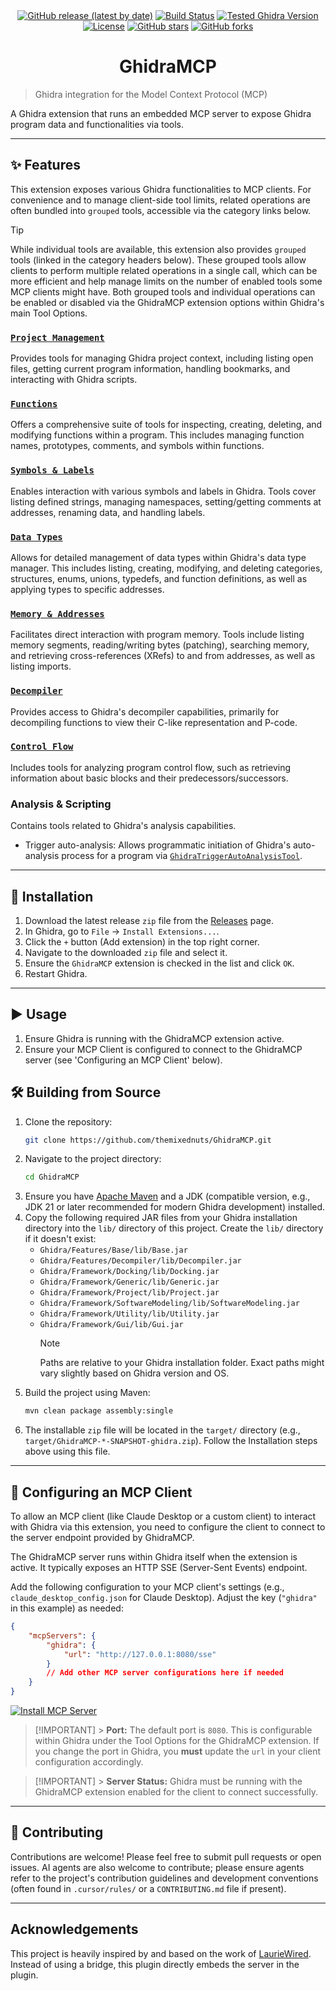 <div align="center">
  <a href="https://github.com/themixednuts/GhidraMCP/releases"><img src="https://img.shields.io/github/v/release/themixednuts/GhidraMCP?label=latest%20release&style=flat-square" alt="GitHub release (latest by date)"></a>
  <a href="https://github.com/themixednuts/GhidraMCP/actions/workflows/build.yml"><img src="https://img.shields.io/github/actions/workflow/status/themixednuts/GhidraMCP/build.yml?style=flat-square" alt="Build Status"></a>
  <a href="#"><img src="https://img.shields.io/badge/Ghidra-11.3.2-blue?style=flat-square" alt="Tested Ghidra Version"></a>
  <a href="LICENSE"><img src="https://img.shields.io/badge/License-Apache%202.0-blue.svg?style=flat-square" alt="License"></a>
  <a href="https://github.com/themixednuts/GhidraMCP/stargazers"><img src="https://img.shields.io/github/stars/themixednuts/GhidraMCP?style=flat-square" alt="GitHub stars"></a>
  <a href="https://github.com/themixednuts/GhidraMCP/network/members"><img src="https://img.shields.io/github/forks/themixednuts/GhidraMCP?style=flat-square" alt="GitHub forks"></a>
</div>

<!-- Optional: Add a project logo here -->
<!-- <p align="center">
  <img src="PATH_TO_YOUR_LOGO.png" alt="GhidraMCP Logo" width="200"/>
</p> -->

<h1 align="center">GhidraMCP</h1>

> Ghidra integration for the Model Context Protocol (MCP)

A Ghidra extension that runs an embedded MCP server to expose Ghidra program data and functionalities via tools.

---

## ✨ Features

This extension exposes various Ghidra functionalities to MCP clients. For convenience and to manage client-side tool limits, related operations are often bundled into `grouped` tools, accessible via the category links below.

> [!TIP]
> While individual tools are available, this extension also provides `grouped` tools (linked in the category headers below). These grouped tools allow clients to perform multiple related operations in a single call, which can be more efficient and help manage limits on the number of enabled tools some MCP clients might have. Both grouped tools and individual operations can be enabled or disabled via the GhidraMCP extension options within Ghidra's main Tool Options.

### [`Project Management`](src/main/java/com/themixednuts/tools/grouped/GroupedProjectManagementOperationsTool.java)

Provides tools for managing Ghidra project context, including listing open files, getting current program information, handling bookmarks, and interacting with Ghidra scripts.

### [`Functions`](src/main/java/com/themixednuts/tools/grouped/GroupedFunctionOperationsTool.java)

Offers a comprehensive suite of tools for inspecting, creating, deleting, and modifying functions within a program. This includes managing function names, prototypes, comments, and symbols within functions.

### [`Symbols & Labels`](src/main/java/com/themixednuts/tools/grouped/GroupedSymbolOperationsTool.java)

Enables interaction with various symbols and labels in Ghidra. Tools cover listing defined strings, managing namespaces, setting/getting comments at addresses, renaming data, and handling labels.

### [`Data Types`](src/main/java/com/themixednuts/tools/grouped/GroupedDatatypeOperationsTool.java)

Allows for detailed management of data types within Ghidra's data type manager. This includes listing, creating, modifying, and deleting categories, structures, enums, unions, typedefs, and function definitions, as well as applying types to specific addresses.

### [`Memory & Addresses`](src/main/java/com/themixednuts/tools/grouped/GroupedMemoryOperationsTool.java)

Facilitates direct interaction with program memory. Tools include listing memory segments, reading/writing bytes (patching), searching memory, and retrieving cross-references (XRefs) to and from addresses, as well as listing imports.

### [`Decompiler`](src/main/java/com/themixednuts/tools/grouped/GroupedDecompilerOperationsTool.java)

Provides access to Ghidra's decompiler capabilities, primarily for decompiling functions to view their C-like representation and P-code.

### [`Control Flow`](src/main/java/com/themixednuts/tools/grouped/GroupedControlFlowOperationsTool.java)

Includes tools for analyzing program control flow, such as retrieving information about basic blocks and their predecessors/successors.

### Analysis & Scripting

Contains tools related to Ghidra's analysis capabilities.

- Trigger auto-analysis: Allows programmatic initiation of Ghidra's auto-analysis process for a program via [`GhidraTriggerAutoAnalysisTool`](src/main/java/com/themixednuts/tools/projectmanagement/GhidraTriggerAutoAnalysisTool.java).

---

## 🚀 Installation

1.  Download the latest release `zip` file from the [Releases](https://github.com/themixednuts/GhidraMCP/releases) page.
2.  In Ghidra, go to `File` -> `Install Extensions...`.
3.  Click the `+` button (Add extension) in the top right corner.
4.  Navigate to the downloaded `zip` file and select it.
5.  Ensure the `GhidraMCP` extension is checked in the list and click `OK`.
6.  Restart Ghidra.

---

## ▶️ Usage

1.  Ensure Ghidra is running with the GhidraMCP extension active.
2.  Ensure your MCP Client is configured to connect to the GhidraMCP server (see 'Configuring an MCP Client' below).

## 🛠️ Building from Source

1.  Clone the repository:
    ```bash
    git clone https://github.com/themixednuts/GhidraMCP.git
    ```
2.  Navigate to the project directory:
    ```bash
    cd GhidraMCP
    ```
3.  Ensure you have [Apache Maven](https://maven.apache.org/install.html) and a JDK (compatible version, e.g., JDK 21 or later recommended for modern Ghidra development) installed.
4.  Copy the following required JAR files from your Ghidra installation directory into the `lib/` directory of this project. Create the `lib/` directory if it doesn't exist:
    - `Ghidra/Features/Base/lib/Base.jar`
    - `Ghidra/Features/Decompiler/lib/Decompiler.jar`
    - `Ghidra/Framework/Docking/lib/Docking.jar`
    - `Ghidra/Framework/Generic/lib/Generic.jar`
    - `Ghidra/Framework/Project/lib/Project.jar`
    - `Ghidra/Framework/SoftwareModeling/lib/SoftwareModeling.jar`
    - `Ghidra/Framework/Utility/lib/Utility.jar`
    - `Ghidra/Framework/Gui/lib/Gui.jar`
      > [!NOTE]
      > Paths are relative to your Ghidra installation folder. Exact paths might vary slightly based on Ghidra version and OS.
5.  Build the project using Maven:
    ```bash
    mvn clean package assembly:single
    ```
6.  The installable `zip` file will be located in the `target/` directory (e.g., `target/GhidraMCP-*-SNAPSHOT-ghidra.zip`). Follow the Installation steps above using this file.

---

## 🔌 Configuring an MCP Client

To allow an MCP client (like Claude Desktop or a custom client) to interact with Ghidra via this extension, you need to configure the client to connect to the server endpoint provided by GhidraMCP.

The GhidraMCP server runs within Ghidra itself when the extension is active. It typically exposes an HTTP SSE (Server-Sent Events) endpoint.

Add the following configuration to your MCP client's settings (e.g., `claude_desktop_config.json` for Claude Desktop). Adjust the key (`"ghidra"` in this example) as needed:

```json
{
	"mcpServers": {
		"ghidra": {
			"url": "http://127.0.0.1:8080/sse"
		}
		// Add other MCP server configurations here if needed
	}
}
```

[![Install MCP Server](https://cursor.com/deeplink/mcp-install-dark.svg)](https://cursor.com/install-mcp?name=ghidra&config=eyJ1cmwiOiJodHRwOi8vMTI3LjAuMC4xOjgwODAvc3NlIn0%3D)

> [!IMPORTANT] > **Port:** The default port is `8080`. This is configurable within Ghidra under the Tool Options for the GhidraMCP extension. If you change the port in Ghidra, you **must** update the `url` in your client configuration accordingly.

> [!IMPORTANT] > **Server Status:** Ghidra must be running with the GhidraMCP extension enabled for the client to connect successfully.

---

## 🤝 Contributing

Contributions are welcome! Please feel free to submit pull requests or open issues.
AI agents are also welcome to contribute; please ensure agents refer to the project's contribution guidelines and development conventions (often found in `.cursor/rules/` or a `CONTRIBUTING.md` file if present).

---

## Acknowledgements

This project is heavily inspired by and based on the work of [LaurieWired](https://github.com/LaurieWired). Instead of using a bridge, this plugin directly embeds the server in the plugin.
